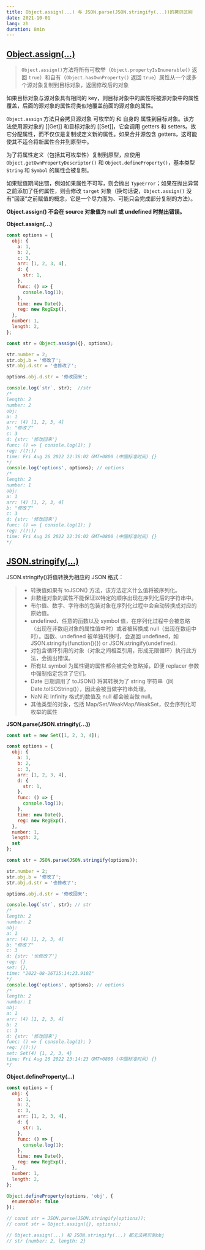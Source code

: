 ```yaml
---
title: Object.assign(...) 与 JSON.parse(JSON.stringify(...))的拷贝区别
date: 2021-10-01
lang: zh
duration: 8min
---
```


## [Object.assign(...)](https://developer.mozilla.org/zh-CN/docs/Web/JavaScript/Reference/Global_Objects/Object/assign)
> `Object.assign()`方法将所有可枚举（`Object.propertyIsEnumerable()` 返回 `true`）和自有（`Object.hasOwnProperty()` 返回 `true`）属性从一个或多个源对象复制到目标对象，返回修改后的对象


如果目标对象与源对象具有相同的 key，则目标对象中的属性将被源对象中的属性覆盖，后面的源对象的属性将类似地覆盖前面的源对象的属性。

`Object.assign` 方法只会拷贝源对象 可枚举的 和 自身的 属性到目标对象。该方法使用源对象的 [[Get]] 和目标对象的 [[Set]]，它会调用 getters 和 setters。故它分配属性，而不仅仅是复制或定义新的属性。如果合并源包含 getters，这可能使其不适合将新属性合并到原型中。

为了将属性定义（包括其可枚举性）复制到原型，应使用 `Object.getOwnPropertyDescriptor()` 和 `Object.defineProperty()`，基本类型 `String` 和 `Symbol` 的属性会被复制。

如果赋值期间出错，例如如果属性不可写，则会抛出 `TypeError`；如果在抛出异常之前添加了任何属性，则会修改 `target` 对象（换句话说，`Object.assign()` 没有“回滚”之前赋值的概念，它是一个尽力而为、可能只会完成部分复制的方法）。

**Object.assign() 不会在 source 对象值为 null 或 undefined 时抛出错误。**

**Object.assign(...)**
```js
const options = {
  obj: {
    a: 1,
    b: 2,
    c: 3,
    arr: [1, 2, 3, 4],
    d: {
      str: 1,
    },
    func: () => {
      console.log(1);
    },
    time: new Date(),
    reg: new RegExp(),
  },
  number: 1,
  length: 2,
};

const str = Object.assign({}, options);

str.number = 2;
str.obj.b = '修改了';
str.obj.d.str = '也修改了';

options.obj.d.str = '修改回来';

console.log(`str`, str);  //str
/*
length: 2
number: 2
obj:
a: 1
arr: (4) [1, 2, 3, 4]
b: "修改了"
c: 3
d: {str: '修改回来'}
func: () => { console.log(1); }
reg: /(?:)/
time: Fri Aug 26 2022 22:36:02 GMT+0800 (中国标准时间) {}
*/
console.log('options', options); // options 
/* 
length: 2
number: 1
obj:
a: 1
arr: (4) [1, 2, 3, 4]
b: "修改了"
c: 3
d: {str: '修改回来'}
func: () => { console.log(1); }
reg: /(?:)/
time: Fri Aug 26 2022 22:36:02 GMT+0800 (中国标准时间) {}
*/
```

## [JSON.stringify(...)](https://developer.mozilla.org/zh-CN/docs/Web/JavaScript/Reference/Global_Objects/JSON/stringify)

JSON.stringify()将值转换为相应的 JSON 格式：

> - 转换值如果有 toJSON() 方法，该方法定义什么值将被序列化。
> - 非数组对象的属性不能保证以特定的顺序出现在序列化后的字符串中。
> - 布尔值、数字、字符串的包装对象在序列化过程中会自动转换成对应的原始值。
> - undefined、任意的函数以及 symbol 值，在序列化过程中会被忽略（出现在非数组对象的属性值中时）或者被转换成 null（出现在数组中时）。函数、undefined 被单独转换时，会返回 undefined，如JSON.stringify(function(){}) or JSON.stringify(undefined).
> - 对包含循环引用的对象（对象之间相互引用，形成无限循环）执行此方法，会抛出错误。
> - 所有以 symbol 为属性键的属性都会被完全忽略掉，即便 replacer 参数中强制指定包含了它们。
> - Date 日期调用了 toJSON() 将其转换为了 string 字符串（同 Date.toISOString()），因此会被当做字符串处理。
> - NaN 和 Infinity 格式的数值及 null 都会被当做 null。
> - 其他类型的对象，包括 Map/Set/WeakMap/WeakSet，仅会序列化可枚举的属性

**JSON.parse(JSON.stringify(...))**

```js
const set = new Set([1, 2, 3, 4]);

const options = {
  obj: {
    a: 1,
    b: 2,
    c: 3,
    arr: [1, 2, 3, 4],
    d: {
      str: 1,
    },
    func: () => {
      console.log(1);
    },
    time: new Date(),
    reg: new RegExp(),
  },
  number: 1,
  length: 2,
  set
};

const str = JSON.parse(JSON.stringify(options));

str.number = 2;
str.obj.b = '修改了';
str.obj.d.str = '也修改了';

options.obj.d.str = '修改回来';

console.log(`str`, str); // str
/*
length: 2
number: 2
obj:
a: 1
arr: (4) [1, 2, 3, 4]
b: "修改了"
c: 3
d: {str: '也修改了'}
reg: {}
set: {},
time: "2022-08-26T15:14:23.910Z"
*/
console.log('options', options); // options
/*
length: 2
number: 1
obj:
a: 1
arr: (4) [1, 2, 3, 4]
b: 2
c: 3
d: {str: '修改回来'}
func: () => { console.log(1); }
reg: /(?:)/
set: Set(4) {1, 2, 3, 4}
time: Fri Aug 26 2022 23:14:23 GMT+0800 (中国标准时间) {}
*/
```

**Object.defineProperty(...)**

```js
const options = {
  obj: {
    a: 1,
    b: 2,
    c: 3,
    arr: [1, 2, 3, 4],
    d: {
      str: 1,
    },
    func: () => {
      console.log(1);
    },
    time: new Date(),
    reg: new RegExp(),
  },
  number: 1,
  length: 2,
};

Object.defineProperty(options, 'obj', {
  enumerable: false
});

// const str = JSON.parse(JSON.stringify(options));
// const str = Object.assign({}, options);

// Object.assign(...) 和 JSON.stringify(...) 都无法拷贝到obj
// str {number: 2, length: 2}
```
